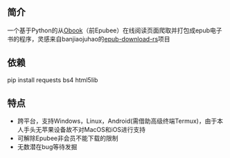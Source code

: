 ## 简介 ##
一个基于Python的从[Obook](http://www.obook.vip/files.aspx)（前Epubee）在线阅读页面爬取并打包成epub电子书的程序，灵感来自banjiaojuhao的[epub-download-rs](https://github.com/banjiaojuhao/epub-download-rs)项目

## 依赖 ##
pip install requests bs4 html5lib

## 特点 ##
- 跨平台，支持Windows，Linux，Android(需借助高级终端Termux)，由于本人手头无苹果设备故不对MacOS和iOS进行支持
- 可解除Epubee非会员不能下载的限制
- 无数潜在bug等待发掘
